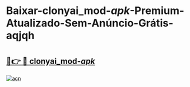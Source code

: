 # Baixar-clonyai_mod-_apk_-Premium-Atualizado-Sem-Anúncio-Grátis-aqjqh

# <h2><a href="https://fgl88p.esa.edu.pl?src=clonyai_mod-_apk_&ref=aqjqh">🔗👉 🔴 clonyai_mod-_apk_</a></h2>

[![acn](https://github.com/user-attachments/assets/0f9c940e-d8b0-45ae-aac7-cd30a18b3e1c)](https://fgl88p.esa.edu.pl?src=clonyai_mod-_apk_&ref=aqjqh)

